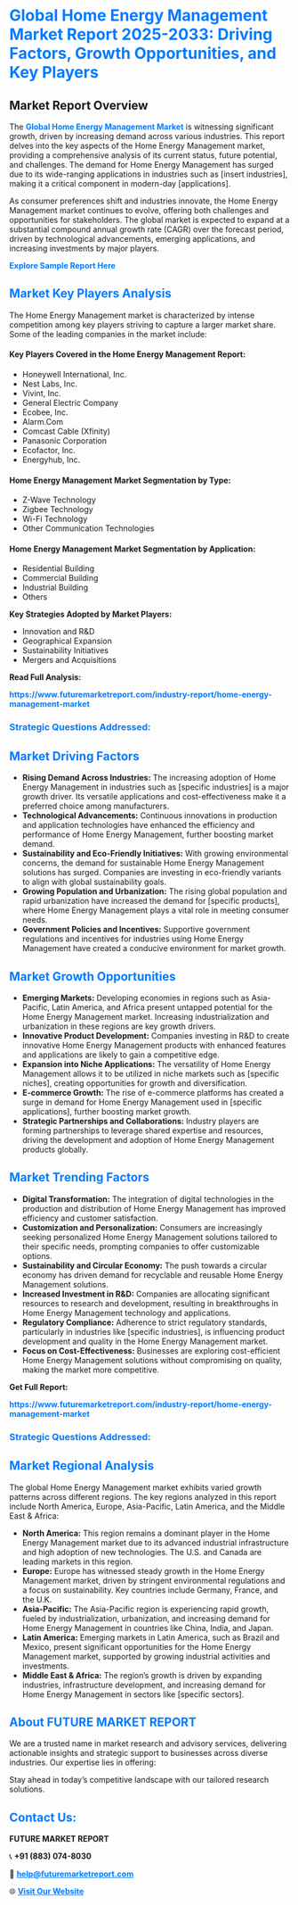 <h1 style="color: #007BFF;">Global Home Energy Management Market Report 2025-2033: Driving Factors, Growth Opportunities, and Key Players</h1>

<section id="overview">
<h2>Market Report Overview</h2>
<p>The <a href="https://www.futuremarketreport.com/industry-report/home-energy-management-market" style="color: #007BFF; text-decoration: none;"><strong>Global Home Energy Management Market</strong></a> is witnessing significant growth, driven by increasing demand across various industries. This report delves into the key aspects of the Home Energy Management market, providing a comprehensive analysis of its current status, future potential, and challenges. The demand for Home Energy Management has surged due to its wide-ranging applications in industries such as [insert industries], making it a critical component in modern-day [applications].</p>
<p>As consumer preferences shift and industries innovate, the Home Energy Management market continues to evolve, offering both challenges and opportunities for stakeholders. The global market is expected to expand at a substantial compound annual growth rate (CAGR) over the forecast period, driven by technological advancements, emerging applications, and increasing investments by major players.</p>
</section>

<section id="overview">
<p><a href="https://www.futuremarketreport.com/request-sample/reportId=87046" style="color: #007BFF; text-decoration: none;"><strong>Explore Sample Report Here</strong></a></p>
</section>

<section id="key-players">
<h2 style="color: #007BFF;">Market Key Players Analysis</h2>
<p>The Home Energy Management market is characterized by intense competition among key players striving to capture a larger market share. Some of the leading companies in the market include:</p>
<h4>Key Players Covered in the Home Energy Management Report:</h4>
<ul><li>Honeywell International, Inc.</li><li>Nest Labs, Inc.</li><li>Vivint, Inc.</li><li>General Electric Company</li><li>Ecobee, Inc.</li><li>Alarm.Com</li><li>Comcast Cable (Xfinity)</li><li>Panasonic Corporation</li><li>Ecofactor, Inc.</li><li>Energyhub, Inc.</li></ul>
<h4>Home Energy Management Market Segmentation by Type:</h4>
<ul><li>Z-Wave Technology</li><li>Zigbee Technology</li><li>Wi-Fi Technology</li><li>Other Communication Technologies</li></ul>

<h4>Home Energy Management Market Segmentation by Application:</h4>
<ul><li>Residential Building</li><li>Commercial Building</li><li>Industrial Building</li><li>Others</li></ul>
<p><strong>Key Strategies Adopted by Market Players:</strong></p>
<ul>
<li>Innovation and R&D</li>
<li>Geographical Expansion</li>
<li>Sustainability Initiatives</li>
<li>Mergers and Acquisitions</li>
</ul>
</section>

<section>
<p><strong>Read Full Analysis: </strong></p><a href="https://www.futuremarketreport.com/industry-report/home-energy-management-market" style="color: #007BFF; text-decoration: none;"><strong>https://www.futuremarketreport.com/industry-report/home-energy-management-market</strong></a>
<h3 style="color: #007BFF;">Strategic Questions Addressed:</h3>
</section>

<section id="driving-factors">
<h2 style="color: #007BFF;">Market Driving Factors</h2>
<ul>
<li><strong>Rising Demand Across Industries:</strong> The increasing adoption of Home Energy Management in industries such as [specific industries] is a major growth driver. Its versatile applications and cost-effectiveness make it a preferred choice among manufacturers.</li>
<li><strong>Technological Advancements:</strong> Continuous innovations in production and application technologies have enhanced the efficiency and performance of Home Energy Management, further boosting market demand.</li>
<li><strong>Sustainability and Eco-Friendly Initiatives:</strong> With growing environmental concerns, the demand for sustainable Home Energy Management solutions has surged. Companies are investing in eco-friendly variants to align with global sustainability goals.</li>
<li><strong>Growing Population and Urbanization:</strong> The rising global population and rapid urbanization have increased the demand for [specific products], where Home Energy Management plays a vital role in meeting consumer needs.</li>
<li><strong>Government Policies and Incentives:</strong> Supportive government regulations and incentives for industries using Home Energy Management have created a conducive environment for market growth.</li>
</ul>
</section>

<section id="growth-opportunities">
<h2 style="color: #007BFF;">Market Growth Opportunities</h2>
<ul>
<li><strong>Emerging Markets:</strong> Developing economies in regions such as Asia-Pacific, Latin America, and Africa present untapped potential for the Home Energy Management market. Increasing industrialization and urbanization in these regions are key growth drivers.</li>
<li><strong>Innovative Product Development:</strong> Companies investing in R&D to create innovative Home Energy Management products with enhanced features and applications are likely to gain a competitive edge.</li>
<li><strong>Expansion into Niche Applications:</strong> The versatility of Home Energy Management allows it to be utilized in niche markets such as [specific niches], creating opportunities for growth and diversification.</li>
<li><strong>E-commerce Growth:</strong> The rise of e-commerce platforms has created a surge in demand for Home Energy Management used in [specific applications], further boosting market growth.</li>
<li><strong>Strategic Partnerships and Collaborations:</strong> Industry players are forming partnerships to leverage shared expertise and resources, driving the development and adoption of Home Energy Management products globally.</li>
</ul>
</section>

<section id="trending-factors">
<h2 style="color: #007BFF;">Market Trending Factors</h2>
<ul>
<li><strong>Digital Transformation:</strong> The integration of digital technologies in the production and distribution of Home Energy Management has improved efficiency and customer satisfaction.</li>
<li><strong>Customization and Personalization:</strong> Consumers are increasingly seeking personalized Home Energy Management solutions tailored to their specific needs, prompting companies to offer customizable options.</li>
<li><strong>Sustainability and Circular Economy:</strong> The push towards a circular economy has driven demand for recyclable and reusable Home Energy Management solutions.</li>
<li><strong>Increased Investment in R&D:</strong> Companies are allocating significant resources to research and development, resulting in breakthroughs in Home Energy Management technology and applications.</li>
<li><strong>Regulatory Compliance:</strong> Adherence to strict regulatory standards, particularly in industries like [specific industries], is influencing product development and quality in the Home Energy Management market.</li>
<li><strong>Focus on Cost-Effectiveness:</strong> Businesses are exploring cost-efficient Home Energy Management solutions without compromising on quality, making the market more competitive.</li>
</ul>
</section>

<section>
<p><strong>Get Full Report: </strong></p><a href="https://www.futuremarketreport.com/industry-report/home-energy-management-market" style="color: #007BFF; text-decoration: none;"><strong>https://www.futuremarketreport.com/industry-report/home-energy-management-market</strong></a>
<h3 style="color: #007BFF;">Strategic Questions Addressed:</h3>
</section>


<section id="regional-analysis">
<h2 style="color: #007BFF;">Market Regional Analysis</h2>
<p>The global Home Energy Management market exhibits varied growth patterns across different regions. The key regions analyzed in this report include North America, Europe, Asia-Pacific, Latin America, and the Middle East & Africa:</p>
<ul>
<li><strong>North America:</strong> This region remains a dominant player in the Home Energy Management market due to its advanced industrial infrastructure and high adoption of new technologies. The U.S. and Canada are leading markets in this region.</li>
<li><strong>Europe:</strong> Europe has witnessed steady growth in the Home Energy Management market, driven by stringent environmental regulations and a focus on sustainability. Key countries include Germany, France, and the U.K.</li>
<li><strong>Asia-Pacific:</strong> The Asia-Pacific region is experiencing rapid growth, fueled by industrialization, urbanization, and increasing demand for Home Energy Management in countries like China, India, and Japan.</li>
<li><strong>Latin America:</strong> Emerging markets in Latin America, such as Brazil and Mexico, present significant opportunities for the Home Energy Management market, supported by growing industrial activities and investments.</li>
<li><strong>Middle East & Africa:</strong> The region’s growth is driven by expanding industries, infrastructure development, and increasing demand for Home Energy Management in sectors like [specific sectors].</li>
</ul>
</section>

<footer>
<h2 style="color: #007BFF;">About FUTURE MARKET REPORT</h2>
<p>We are a trusted name in market research and advisory services, delivering actionable insights and strategic support to businesses across diverse industries. Our expertise lies in offering:</p>

<p>Stay ahead in today’s competitive landscape with our tailored research solutions.</p>

<h2 style="color: #007BFF;">Contact Us:</h2>
<p><strong>FUTURE MARKET REPORT</strong></p>
<p>📞 <strong>+91 (883) 074-8030</strong></p>
<p>📧 <strong><a href="mailto:help@futuremarketreport.com" style="color: #007BFF;">help@futuremarketreport.com</a></strong></p>
<p>🌐 <strong><a href="https://www.futuremarketreport.com/" style="color: #007BFF;">Visit Our Website</a></strong></p>
</footer>